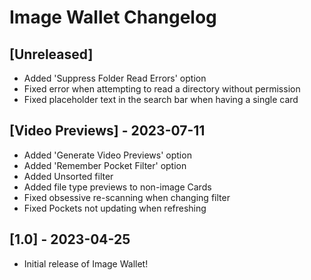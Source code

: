 # Image Wallet Changelog

## [Unreleased]

- Added 'Suppress Folder Read Errors' option
- Fixed error when attempting to read a directory without permission
- Fixed placeholder text in the search bar when having a single card

## [Video Previews] - 2023-07-11

- Added 'Generate Video Previews' option
- Added 'Remember Pocket Filter' option
- Added Unsorted filter
- Added file type previews to non-image Cards
- Fixed obsessive re-scanning when changing filter
- Fixed Pockets not updating when refreshing

## [1.0] - 2023-04-25

- Initial release of Image Wallet!
